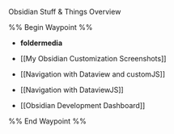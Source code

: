 Obsidian Stuff & Things Overview

%% Begin Waypoint %%
- **foldermedia**

- [[My Obsidian Customization Screenshots]]
- [[Navigation with Dataview and customJS]]
- [[Navigation with DataviewJS]]
- [[Obsidian Development Dashboard]]

%% End Waypoint %%